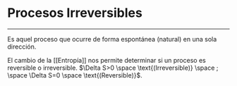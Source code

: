 # Procesos Irreversibles
***
Es aquel proceso que ocurre de forma espontánea (natural) en una sola dirección.

El cambio de la [[Entropía]] nos permite determinar si un proceso es reversible o irreversible. $\Delta S>0 \space \text{(Irreversible)} \space ; \space \Delta S=0 \space \text{(Reversible)}$.
